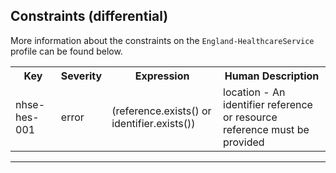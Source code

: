 ## Constraints (differential)

More information about the constraints on the <code>England-HealthcareService</code> profile can be found below.

<table class="assets" title="Constraints list">
<tr>
<th class="width15">Key</th>
<th class="width10">Severity</th>
<th class="width30">Expression</th>
<th class="width45">Human Description</th>
</tr>
<tr>
<td>nhse-hes-001</td>
<td>error</td>
<td>(reference.exists() or identifier.exists())
</td>
<td>location - An identifier reference or resource reference must be provided</td>
</tr>
</table>

---

